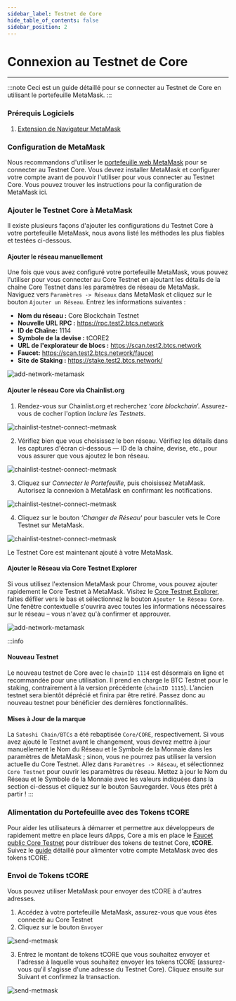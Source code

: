 ```yaml
---
sidebar_label: Testnet de Core
hide_table_of_contents: false
sidebar_position: 2
---
```


# Connexion au Testnet de Core

---

:::note
Ceci est un guide détaillé pour se connecter au Testnet de Core en utilisant le portefeuille MetaMask.
:::

### Prérequis Logiciels

1. [Extension de Navigateur MetaMask](https://metamask.io/)

### Configuration de MetaMask

Nous recommandons d'utiliser le [portefeuille web MetaMask](https://metamask.io/) pour se connecter au Testnet Core. Vous devrez installer MetaMask et configurer votre compte avant de pouvoir l'utiliser pour vous connecter au Testnet Core. Vous pouvez trouver les instructions pour la configuration de MetaMask ici.

### Ajouter le Testnet Core à MetaMask

Il existe plusieurs façons d'ajouter les configurations du Testnet Core à votre portefeuille MetaMask, nous avons listé les méthodes les plus fiables et testées ci-dessous.

#### Ajouter le réseau manuellement

Une fois que vous avez configuré votre portefeuille MetaMask, vous pouvez l'utiliser pour vous connecter au Core Testnet en ajoutant les détails de la chaîne Core Testnet dans les paramètres de réseau de MetaMask. Naviguez vers `Paramètres -> Réseaux` dans MetaMask et cliquez sur le bouton `Ajouter un Réseau`. Entrez les informations suivantes :

- **Nom du réseau :** Core Blockchain Testnet
- **Nouvelle URL RPC :** https://rpc.test2.btcs.network
- **ID de Chaîne:** 1114
- **Symbole de la devise :** tCORE2
- **URL de l'explorateur de blocs :** https://scan.test2.btcs.network
- **Faucet:** https://scan.test2.btcs.network/faucet
- **Site de Staking :** https://stake.test2.btcs.network/

![add-network-metamask](../../../../../static/img/testnet-wallet-config/testnet-config-wallet-1.png)

#### Ajouter le réseau Core via Chainlist.org

1. Rendez-vous sur Chainlist.org et recherchez ‘_core blockchain_’. Assurez-vous de cocher l'option _Inclure les Testnets_.

![chainlist-testnet-connect-metmask](../../../../../static/img/testnet-wallet-config/chainlist-testnet-connect-1.png)

2. Vérifiez bien que vous choisissez le bon réseau. Vérifiez les détails dans les captures d'écran ci-dessous — ID de la chaîne, devise, etc., pour vous assurer que vous ajoutez le bon réseau.

![chainlist-testnet-connect-metmask](../../../../../static/img/testnet-wallet-config/chainlist-testnet-connect-2.png)

3. Cliquez sur _Connecter le Portefeuille_, puis choisissez MetaMask. Autorisez la connexion à MetaMask en confirmant les notifications.

![chainlist-testnet-connect-metmask](../../../../../static/img/testnet-wallet-config/chainlist-testnet-connect-3.png)

4. Cliquez sur le bouton _‘Changer de Réseau_‘ pour basculer vets le Core Testnet sur MetaMask.

![chainlist-testnet-connect-metmask](../../../../../static/img/testnet-wallet-config/chainlist-testnet-connect-4.png)

Le Testnet Core est maintenant ajouté à votre MetaMask.

#### Ajouter le Réseau via Core Testnet Explorer

Si vous utilisez l'extension MetaMask pour Chrome, vous pouvez ajouter rapidement le Core Testnet à MetaMask. Visitez le [Core Testnet Explorer](https://scan.test.btcs.network/), faites défiler vers le bas et sélectionnez le bouton `Ajouter le Réseau Core`. Une fenêtre contextuelle s'ouvrira avec toutes les informations nécessaires sur le réseau – vous n'avez qu'à confirmer et approuver.

![add-network-metamask](../../../../../static/img/testnet-wallet-config/testnet-wallet-config-2.png)

:::info

#### Nouveau Testnet

Le nouveau testnet de Core avec le `chainID 1114` est désormais en ligne et recommandée pour une utilisation. Il prend en charge le BTC Testnet pour le staking, contrairement à la version précédente (`chainID 1115`). L’ancien testnet sera bientôt déprécié et finira par être retiré. Passez donc au nouveau testnet pour bénéficier des dernières fonctionnalités.

#### Mises à Jour de la marque

La `Satoshi Chain/BTCs` a été rebaptisée `Core/CORE`, respectivement. Si vous avez ajouté le Testnet avant le changement, vous devrez mettre à jour manuellement le Nom du Réseau et le Symbole de la Monnaie dans les paramètres de MetaMask ; sinon, vous ne pourrez pas utiliser la version actuelle du Core Testnet. Allez dans `Paramètres -> Réseau`, et sélectionnez `Core Testnet` pour ouvrir les paramètres du réseau. Mettez à jour le Nom du Réseau et le Symbole de la Monnaie avec les valeurs indiquées dans la section ci-dessus et cliquez sur le bouton Sauvegarder. Vous êtes prêt à partir !
:::

### Alimentation du Portefeuille avec des Tokens tCORE

Pour aider les utilisateurs à démarrer et permettre aux développeurs de rapidement mettre en place leurs dApps, Core a mis en place le [Faucet public Core Testnet](https://scan.test.btcs.network/faucet) pour distribuer des tokens de testnet Core, **tCORE**. Suivez le [guide](./core-faucet.md) détaillé pour alimenter votre compte MetaMask avec des tokens tCORE.

### Envoi de Tokens tCORE

Vous pouvez utiliser MetaMask pour envoyer des tCORE à d'autres adresses.

1. Accédez à votre portefeuille MetaMask, assurez-vous que vous êtes connecté au Core Testnet
2. Cliquez sur le bouton `Envoyer`

![send-metmask](../../../../../static/img/testnet-wallet-config/send-tcore-1.png)

3. Entrez le montant de tokens tCORE que vous souhaitez envoyer et l'adresse à laquelle vous souhaitez envoyer les tokens tCORE (assurez-vous qu'il s'agisse d'une adresse du Testnet Core). Cliquez ensuite sur Suivant et confirmez la transaction.

![send-metmask](../../../../../static/img/testnet-wallet-config/send-tcore-2.png)
